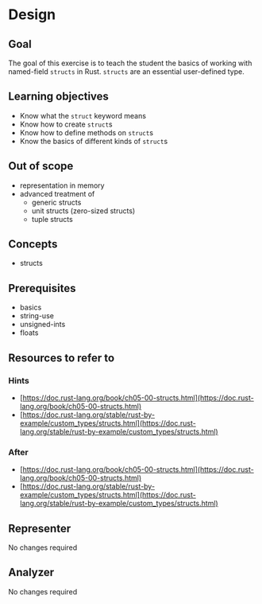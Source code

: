 # Design 

## Goal
The goal of this exercise is to teach the student the basics of working with named-field `structs` in Rust. `structs` are an essential user-defined type.

## Learning objectives
- Know what the `struct` keyword means
- Know how to create `struct`s
- Know how to define methods on `struct`s
- Know the basics of different kinds of `struct`s

## Out of scope
- representation in memory
- advanced treatment of 
    - generic structs
    - unit structs (zero-sized structs)
    - tuple structs

## Concepts
- structs

## Prerequisites
- basics
- string-use
- unsigned-ints
- floats

## Resources to refer to 
### Hints
- [https://doc.rust-lang.org/book/ch05-00-structs.html](https://doc.rust-lang.org/book/ch05-00-structs.html)
- [https://doc.rust-lang.org/stable/rust-by-example/custom_types/structs.html](https://doc.rust-lang.org/stable/rust-by-example/custom_types/structs.html)

### After
- [https://doc.rust-lang.org/book/ch05-00-structs.html](https://doc.rust-lang.org/book/ch05-00-structs.html)
- [https://doc.rust-lang.org/stable/rust-by-example/custom_types/structs.html](https://doc.rust-lang.org/stable/rust-by-example/custom_types/structs.html)

## Representer
No changes required

## Analyzer
No changes required